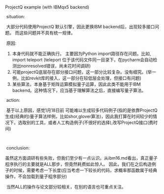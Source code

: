 



ProjectQ example (with IBMqx5 backend)



​	situation: 

​		  大部分代码使用ProjectQ 默认引擎，因此更换IBM backend后，出现较多接口问题。  而这些问题并不具有统一规律。

​	原因:  

1. 本身代码就不能正确执行。 主要因为Python import路径存在问题。比如, import teleport (teleport 位于该代码文件同一目录下，在pycharm会自动检测出nonresolved错误，尚未花时间调研)
  2. 可能projectQ底层存在部分接口问题，这一部分比较复杂。没有细究。(举一例，比如revkit库的接入，这一部分在较低层会处理，但接口有问题)
  3. 某些算法，本身基于矩阵运算模拟量子运算，因此此类不能用于IBM backend。这种情况下，应当基于理解算法之后，直接编写量子算法。



​	action: 

​		基于以上原因，感觉1月18日前 可能难以生成较多代码例子(指的是依靠ProjectQ生成(经典的)量子算法样例，比如shor,glover算法)，因此我打算在时间较少的情况下，选取别的工具，或者人工构造例子(不很好的选择),改写ProjectQ接口(费时间)

​	

​	conclusion:

​		虽然这方面调研有些失败，但我们至少有一点认识。从ibm16.md看出，真正量子程序执行的主要就是ALL那步，但竟然耗费如此惊人。 因此，我们在之后构造例子的时候，需要考虑一下长度(应当考虑一下较长的代码，求概率那函数属于经典操作，不会加载到量子程序部分)	

​		当然ALL的操作与论文部分较相关，在别的语言也可重点关注。   